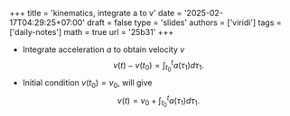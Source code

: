 +++
title = 'kinematics, integrate a to v'
date = '2025-02-17T04:29:25+07:00'
draft = false
type = 'slides'
authors = ['viridi']
tags = ['daily-notes']
math = true
url = '25b31'
+++

+ Integrate acceleration $a$ to obtain velocity $v$
$$\tag{E1}
v(t) - v(t_0) = \int_{t_0}^t a(\tau_1) d\tau_1.
$$
+ Initial condition $v(t_0) = v_0$, will give
$$\tag{E2}
v(t) = v_0 + \int_{t_0}^t a(\tau_1) d\tau_1.
$$
